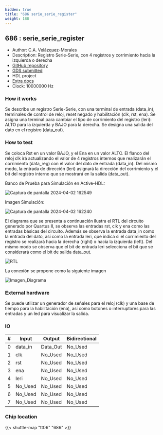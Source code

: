 ```yaml
---
hidden: true
title: "686 serie_serie_register"
weight: 188
---
```


## 686 : serie_serie_register

* Author: C.A. Velázquez-Morales
* Description: Registro Serie-Serie, con 4 registros y corrimiento hacia la izquierda o derecha
* [GitHub repository](https://github.com/CarlosVel17/Serie_Serie)
* [GDS submitted](https://github.com/CarlosVel17/Serie_Serie/actions/runs/8671254718)
* HDL project
* [Extra docs](None)
* Clock: 10000000 Hz

<!---

This file is used to generate your project datasheet. Please fill in the information below and delete any unused
sections.

You can also include images in this folder and reference them in the markdown. Each image must be less than
512 kb in size, and the combined size of all images must be less than 1 MB.
-->


### How it works

Se describe un registro Serie-Serie, con una terminal de entrada (data_in), terminales de control de reloj, reset negado y habilitación (clk, rst, ena). Se asigna una terminal para cambiar el tipo de corrimiento del registro (leri): ALTO para la izquierda y BAJO para la derecha. Se designa una salida del dato en el registro (data_out).

### How to test

Se coloca Rst en un valor BAJO, y el Ena en un valor ALTO. El flanco del reloj clk irá actualizando el valor de 4 registros internos que realizarán el corrimiento (data_reg) con el valor del dato de entrada (data_in). Del mismo modo, la entrada de dirección (leri) asignará la dirección del corrimiento y el bit del registro interno que se mostrará en la salida (data_out).

Banco de Prueba para Simulación en Active-HDL:

![Captura de pantalla 2024-04-02 162549](https://github.com/CarlosVel17/Serie_Serie/assets/165471233/02842b52-3a53-45a8-9a2f-76a47663987e)

Imagen Simulación:

![Captura de pantalla 2024-04-02 162240](https://github.com/CarlosVel17/Serie_Serie/assets/165471233/95d3d1ef-d223-49ae-82ec-badb4adecea2)

El diagrama que se presenta a continuación ilustra el RTL del circuito generado por Quartus II, se observa las entradas rst, clk y ena como las entradas básicas del circuito. Además se observa la entrada data_in como la entrada del dato, así como la entrada leri, que indica si el corrimiento del registro se realizará hacia la derecha (right) o hacia la izquierda (left). Del mismo modo se observa que el bit de entrada leri selecciona el bit que se considerará como el bit de salida data_out.

![RTL](https://github.com/CarlosVel17/Serie_Serie/assets/165471233/87f72d36-5895-42a6-a275-eaf8a13415c4)

La conexión se propone como la siguiente imagen

![Imagen_Diagrama](https://github.com/CarlosVel17/Serie_Serie/assets/165471233/e222120c-f8e9-416c-8412-4c21e2337641)

### External hardware

Se puede utilizar un generador de señales para el reloj (clk) y una base de tiempo para la habilitación (ena), así como botones o interruptores para las entradas y un led para visualizar la salida.


### IO

| # | Input          | Output         | Bidirectional   |
| - | -------------- | -------------- | --------------- |
| 0 | data_in | Data_Out | No_Used |
| 1 | clk | No_Used | No_Used |
| 2 | rst | No_Used | No_Used |
| 3 | ena | No_Used | No_Used |
| 4 | leri | No_Used | No_Used |
| 5 | No_Used | No_Used | No_Used |
| 6 | No_Used | No_Used | No_Used |
| 7 | No_Used | No_Used | No_Used |

### Chip location

{{< shuttle-map "tt06" "686" >}}
